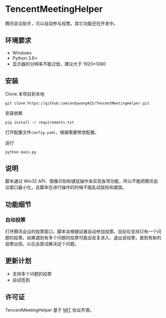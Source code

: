 # TencentMeetingHelper

腾讯会议助手，可以自动参与投票。其它功能还在开发中。

## 环境要求

- Windows
- Python 3.6+
- 显示器的分辨率不能过低，建议大于 1920×1080

## 安装

Clone 本项目到本地

```
git clone https://github.com/andywang425/TencentMeetingHelper.git
```

安装依赖

```
pip install -r requirements.txt
```

打开配置文件`config.yaml`，根据需要修改配置。

运行

```
python main.py
```

## 说明

脚本通过 Win32 API、图像识别和键鼠操作来实现各项功能，所以不能把腾讯会议窗口最小化，且脚本在进行操作的时候不能乱动鼠标和键盘。

## 功能细节

### 自动投票

打开腾讯会议的投票窗口，脚本会根据设置自动参加投票。目前仅支持只有一个问题的投票。如果遇到有多个问题的投票可能会反复进入、退出该投票，直到有新的投票出现。以后会尝试解决这个问题。

## 更新计划

- 支持多个问题的投票
- 自动签到

## 许可证

TencentMeetingHelper 基于 [MIT](LICENSE) 协议开源。
